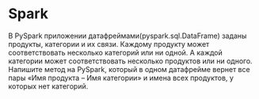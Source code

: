 # Spark
В PySpark приложении датафреймами(pyspark.sql.DataFrame) заданы продукты, категории и их связи. 
Каждому продукту может соответствовать несколько категорий или ни одной. 
А каждой категории может соответствовать несколько продуктов или ни одного. Напишите метод на PySpark, 
который в одном датафрейме вернет все пары «Имя продукта – Имя категории» и имена всех продуктов, у которых нет категорий.
